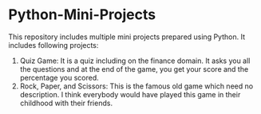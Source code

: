 # Python-Mini-Projects

This repository includes multiple mini projects prepared using Python. It includes following projects:
1. Quiz Game: It is a quiz including on the finance domain. It asks you all the questions and at the end of the game, you get your score and the percentage you scored.
2. Rock, Paper, and Scissors: This is the famous old game which need no description. I think everybody would have played this game in their childhood with their friends.
